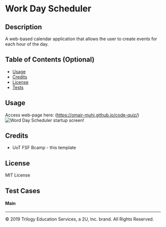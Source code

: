 # Work Day Scheduler

## Description 
A web-based calendar application that allows the user to create events for each hour of the day.

## Table of Contents (Optional)

* [Usage](#usage)
* [Credits](#credits)
* [License](#license)
* [Tests](#tests)

## Usage 

Access web-page here: (https://omair-muhi.github.io/code-quiz/)
![Word Day Scheduler startup screen!](./assets/images/main-screen.png)

## Credits
* UoT FSF Bcamp - this template

## License

MIT License

## Test Cases
#### Main

---
© 2019 Trilogy Education Services, a 2U, Inc. brand. All Rights Reserved.
